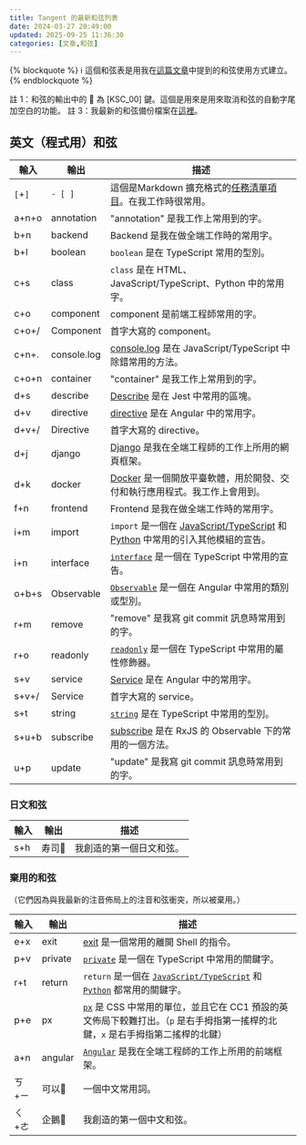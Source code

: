 ```yaml
---
title: Tangent 的最新和弦列表
date: 2024-03-27 20:49:00
updated: 2025-09-25 11:36:30
categories: [文章,和弦]
---
```

{% blockquote %}
:information_source: 這個和弦表是用我在<a href="{% post_path tangent-的和弦用法 %}">這篇文章</a>中提到的和弦使用方式建立。
{% endblockquote %}

註 1：和弦的輸出中的 :no_entry_sign: 為 [KSC_00] 鍵。這個是用來是用來取消和弦的自動字尾加空白的功能。 
註 3：我最新的和弦備份檔案在[這裡](https://raw.githubusercontent.com/andy23512/setting-files/master/CharaChorder/chords.json)。

## 英文（程式用）和弦

|輸入|輸出|描述|
|-|-|-|
|`[`+`]`|`- [ ]`|這個是Markdown 擴充格式的[任務清單項目](https://www.markdownguide.org/extended-syntax/#task-lists)。在我工作時很常用。|
|a+n+o|annotation|"annotation" 是我工作上常用到的字。|
|b+n|backend|Backend 是我在做全端工作時的常用字。|
|b+l|boolean|`boolean` 是在 TypeScript 常用的型別。|
|c+s|class|`class` 是在 HTML、JavaScript/TypeScript、Python 中的常用字。|
|c+o|component|component 是前端工程師常用的字。|
|c+o+/|Component|首字大寫的 component。|
|c+n+.|console.log|[console.log](https://developer.mozilla.org/en-US/docs/Web/API/console/log_static) 是在 JavaScript/TypeScript 中除錯常用的方法。|
|c+o+n|container|"container" 是我工作上常用到的字。|
|d+s|describe|[Describe](https://jestjs.io/docs/api#describename-fn) 是在 Jest 中常用的區塊。|
|d+v|directive|[directive](https://angular.dev/guide/directives) 是在 Angular 中的常用字。|
|d+v+/|Directive|首字大寫的 directive。|
|d+j|django|[Django](https://www.djangoproject.com/) 是我在全端工程師的工作上所用的網頁框架。|
|d+k|docker|[Docker](https://www.docker.com/) 是一個開放平臺軟體，用於開發、交付和執行應用程式。我工作上會用到。|
|f+n|frontend|Frontend 是我在做全端工作時的常用字。|
|i+m|import|`import` 是一個在 [JavaScript/TypeScript](https://developer.mozilla.org/zh-TW/docs/Web/JavaScript/Reference/Statements/import) 和 [Python](https://docs.python.org/zh-tw/3/tutorial/modules.html) 中常用的引入其他模組的宣告。|
|i+n|interface|[`interface`](https://www.typescriptlang.org/docs/handbook/2/everyday-types.html#interfaces) 是一個在 TypeScript 中常用的宣告。|
|o+b+s|Observable|[`Observable`](https://rxjs.dev/api/index/class/Observable) 是一個在 Angular 中常用的類別或型別。|
|r+m|remove|"remove" 是我寫 git commit 訊息時常用到的字。|
|r+o|readonly|[`readonly`](https://www.typescriptlang.org/docs/handbook/2/classes.html#readonly) 是一個在 TypeScript 中常用的屬性修飾器。|
|s+v|service|[Service](https://angular.dev/guide/di/creating-injectable-service) 是在 Angular 中的常用字。|
|s+v+/|Service|首字大寫的 service。|
|s+t|string|[`string`](https://www.typescriptlang.org/docs/handbook/2/everyday-types.html#the-primitives-string-number-and-boolean) 是在 TypeScript 中常用的型別。|
|s+u+b|subscribe|[subscribe](https://rxjs.dev/api/index/class/Observable#subscribe) 是在 RxJS 的 Observable 下的常用的一個方法。|
|u+p|update|"update" 是我寫 git commit 訊息時常用到的字。|

### 日文和弦

|輸入|輸出|描述|
|-|-|-|
|s+h|寿司:no_entry_sign:|我創造的第一個日文和弦。|

### 棄用的和弦

（它們因為與我最新的注音佈局上的注音和弦衝突，所以被棄用。）

|輸入|輸出|描述|
|-|-|-|
|e+x|exit|[exit](https://zh.wikipedia.org/wiki/Exit_(%E5%91%BD%E4%BB%A4)) 是一個常用的離開 Shell 的指令。|
|p+v|private|[`private`](https://www.typescriptlang.org/docs/handbook/2/classes.html#private) 是一個在 TypeScript 中常用的關鍵字。|
|r+t|return|`return` 是一個在  [`JavaScript/TypeScript`](https://developer.mozilla.org/zh-TW/docs/Web/JavaScript/Reference/Statements/return) 和 [`Python`](https://docs.python.org/zh-tw/3/tutorial/controlflow.html#defining-functions) 都常用的關鍵字。|
|p+e|px|[`px`](https://developer.mozilla.org/zh-TW/docs/Glossary/CSS_pixel) 是 CSS 中常用的單位，並且它在 CC1 預設的英文佈局下較難打出。（`p` 是右手拇指第一搖桿的北鍵，`x` 是右手拇指第二搖桿的北鍵）|
|a+n|angular|[`Angular`](https://angular.tw/) 是我在全端工程師的工作上所用的前端框架。|
|ㄎ+ㄧ|可以:no_entry_sign:|一個中文常用詞。|
|ㄑ+ㄜ|企鵝:no_entry_sign:|我創造的第一個中文和弦。|

